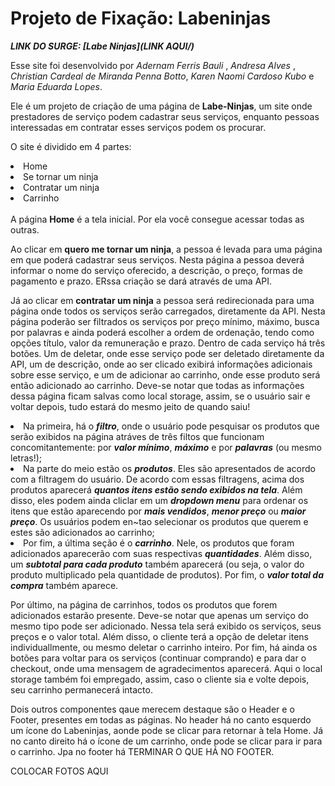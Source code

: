 # Projeto de Fixação: Labeninjas

<strong><em>LINK DO SURGE: [Labe Ninjas](LINK AQUI/)</em></strong>

Esse site foi desenvolvido por <em>Adernam Ferris Bauli </em>, <em>Andresa Alves </em>, <em> Christian Cardeal de Miranda Penna Botto</em>, <em>Karen Naomi Cardoso Kubo </em> e <em>Maria Eduarda Lopes</em>.

Ele é um projeto de criação de uma página de  <strong>Labe-Ninjas</strong>, um site onde prestadores de serviço podem cadastrar seus serviços, enquanto pessoas interessadas em contratar esses serviços podem os procurar.

O site é dividido em 4 partes:
<li>Home</li>
<li>Se tornar um ninja</li>
<li>Contratar um ninja</li>
<li>Carrinho</li>
<br>
A página <strong>Home</strong> é a tela inicial. Por ela você consegue acessar todas as outras.

Ao clicar em <strong> quero me tornar um ninja</strong>, a pessoa é levada para uma página em que poderá cadastrar seus serviços. Nesta página a pessoa deverá informar o nome do serviço oferecido, a descrição, o preço, formas de pagamento e prazo. ERssa criação se dará através de uma API.

Já ao clicar em <strong>contratar um ninja</strong> a pessoa será redirecionada para uma página onde todos os serviços serão carregados, diretamente da API.
Nesta página poderão ser filtrados os serviços por preço mínimo, máximo, busca por palavras e ainda poderá escolher a ordem de ordenação, tendo como opções título, valor da remuneração e prazo.
Dentro de cada serviço há três botões. Um de deletar, onde esse serviço pode ser deletado diretamente da API, um de descrição, onde ao ser clicado exibirá informações adicionais sobre esse serviço, e um de adicionar ao carrinho, onde esse produto será então adicionado ao carrinho.
Deve-se notar que todas as informações dessa página ficam salvas como local storage, assim, se o usuário sair e voltar depois, tudo estará do mesmo jeito de quando saiu!

<li> Na primeira, há o <strong><em>filtro</em></strong>, onde o usuário pode pesquisar os produtos que serão exibidos na página atráves de três filtos que funcionam concomitantemente: por <strong><em>valor mínimo</em></strong>, <strong><em>máximo</em></strong> e por <strong><em>palavras</em></strong> (ou mesmo letras!);</li>

<li>Na parte do meio estão os <strong><em>produtos</em></strong>. Eles são apresentados de acordo com a filtragem do usuário. De acordo com essas filtragens, acima dos produtos aparecerá <strong><em>quantos itens estão sendo exibidos na tela</em></strong>. Além disso, eles podem ainda cliclar em um <strong><em>dropdown menu</em></strong> para ordenar os itens que estão aparecendo por <strong><em>mais vendidos</em></strong>,  <strong><em>menor preço</em></strong> ou <strong><em>maior preço</em></strong>. Os usuários podem en~tao selecionar os produtos que querem e estes são adicionados ao carrinho;</li>

<li>Por fim, a última seção é o <strong><em>carrinho</em></strong>. Nele, os produtos que foram adicionados aparecerão com suas respectivas <strong><em>quantidades</em></strong>. Além disso, um <strong><em>subtotal para cada produto</em></strong> também aparecerá (ou seja, o valor do produto multiplicado pela quantidade de produtos). Por fim, o <strong><em>valor total da compra</em></strong> também aparece.</li>

Por último, na página de carrinhos, todos os produtos que forem adicionados estarão presente. Deve-se notar que apenas um serviço do mesmo tipo pode ser adicionado. Nessa tela será exibido os serviços, seus preços e o valor total. Além disso, o cliente terá a opção de deletar itens individuallmente, ou mesmo deletar o carrinho inteiro.
Por fim, há ainda os botões para voltar para os serviços (continuar comprando) e para dar o checkout, onde uma mensagem de agradecimentos aparecerá.
Aqui o local storage também foi empregado, assim, caso o cliente sia e volte depois, seu carrinho permanecerá intacto.

Dois outros componentes qaue merecem destaque são o Header e o Footer, presentes em todas as páginas. No header há no canto esquerdo um ícone do Labeninjas, aonde pode se clicar para retornar à tela Home. Já no canto direito há o ícone de um carrinho, onde pode se clicar para ir para o carrinho.
Jpa no footer há TERMINAR O QUE HÁ NO FOOTER.

COLOCAR FOTOS AQUI
